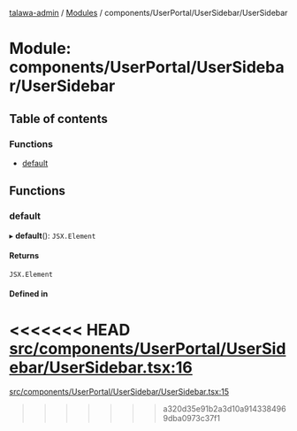 [talawa-admin](../README.md) / [Modules](../modules.md) / components/UserPortal/UserSidebar/UserSidebar

# Module: components/UserPortal/UserSidebar/UserSidebar

## Table of contents

### Functions

- [default](components_UserPortal_UserSidebar_UserSidebar.md#default)

## Functions

### default

▸ **default**(): `JSX.Element`

#### Returns

`JSX.Element`

#### Defined in

<<<<<<< HEAD
[src/components/UserPortal/UserSidebar/UserSidebar.tsx:16](https://github.com/PalisadoesFoundation/talawa-admin/blob/12d9229/src/components/UserPortal/UserSidebar/UserSidebar.tsx#L16)
=======
[src/components/UserPortal/UserSidebar/UserSidebar.tsx:15](https://github.com/PalisadoesFoundation/talawa-admin/blob/b619a0d/src/components/UserPortal/UserSidebar/UserSidebar.tsx#L15)
>>>>>>> a320d35e91b2a3d10a9143384969dba0973c37f1
